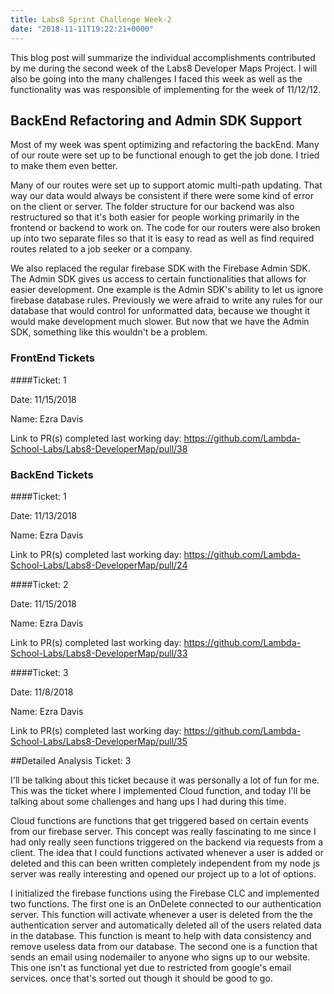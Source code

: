 ```yaml
---
title: Labs8 Sprint Challenge Week-2
date: "2018-11-11T19:22:21+0000"
---
```


This blog post will summarize the individual accomplishments contributed by me during the second week of the Labs8 Developer Maps Project. I will also be going into the many challenges I faced this week as well as the functionality was was responsible of implementing for the week of 11/12/12.

## BackEnd Refactoring and Admin SDK Support

Most of my week was spent optimizing and refactoring the backEnd. Many of our route were set up to be functional enough to get the job done. I tried to make them even better.

Many of our routes were set up to support atomic multi-path updating. That way our data would always be consistent if there were some kind of error on the client or server. The folder structure for our backend was also restructured so that it's both easier for people working primarily in the frontend or backend to work on. The code for our routers were also broken up into two separate files so that it is easy to read as well as find required routes related to a job seeker or a company.

We also replaced the regular firebase SDK with the Firebase Admin SDK. The Admin SDK gives us access to certain functionalities that allows for easier development. One example is the Admin SDK's ability to let us ignore firebase database rules. Previously we were afraid to write any rules for our database that would control for unformatted data, because we thought it would make development much slower. But now that we have the Admin SDK, something like this wouldn't be a problem.

### FrontEnd Tickets

####Ticket: 1

Date: 11/15/2018

Name: Ezra Davis

Link to PR(s) completed last working day:
https://github.com/Lambda-School-Labs/Labs8-DeveloperMap/pull/38

### BackEnd Tickets

####Ticket: 1

Date: 11/13/2018

Name: Ezra Davis

Link to PR(s) completed last working day: https://github.com/Lambda-School-Labs/Labs8-DeveloperMap/pull/24

####Ticket: 2

Date: 11/15/2018

Name: Ezra Davis

Link to PR(s) completed last working day:
https://github.com/Lambda-School-Labs/Labs8-DeveloperMap/pull/33


####Ticket: 3

Date: 11/8/2018

Name: Ezra Davis

Link to PR(s) completed last working day:
https://github.com/Lambda-School-Labs/Labs8-DeveloperMap/pull/35


##Detailed Analysis Ticket: 3

I'll be talking about this ticket because it was personally a lot of fun for me. This was the ticket where I implemented Cloud function, and today I'll be talking about some challenges and hang ups I had during this time.

Cloud functions are functions that get triggered based on certain events from our firebase server. This concept was really fascinating to me since I had only really seen functions triggered on the backend via requests from a client. The idea that I could functions activated whenever a user is added or deleted and this can been written completely independent from my node js server was really interesting and opened our project up to a lot of options.

I initialized the firebase functions using the Firebase CLC and implemented two functions. The first one is an OnDelete connected to our authentication server. This function will activate whenever a user is deleted from the the authentication server and automatically deleted all of the users related data in the database. This function is meant to help with data consistency and remove useless data from our database. The second one is a function that sends an email using nodemailer to anyone who signs up to our website. This one isn't as functional yet due to restricted from google's email services. once that's sorted out though it should be good to go.

